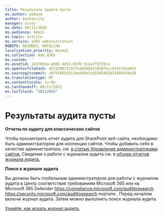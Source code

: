 ```yaml
---
title: Результаты аудита пусты
ms.author: pebaum
author: bentoncity
manager: scotv
ms.date: 04/21/2020
ms.audience: Admin
ms.topic: article
ms.service: o365-administration
ROBOTS: NOINDEX, NOFOLLOW
localization_priority: Normal
ms.collection: Adm_O365
ms.custom: ''
ms.assetid: 1437061a-a602-4853-b5fb-3cea7fd735ce
ms.openlocfilehash: d63158872c817ea6b856378367acc6f41f41e055
ms.sourcegitcommit: ab75f66355116e995b3cb5505465b31989339e28
ms.translationtype: MT
ms.contentlocale: ru-RU
ms.lasthandoff: 08/13/2021
ms.locfileid: "58313855"
---
```

# <a name="auditing-results-are-blank"></a>Результаты аудита пусты

**Отчеты по аудиту для классических сайтов**
  
Чтобы просмотреть отчет аудита для SharePoint веб-сайта, необходимо быть администратором для коллекции сайтов. Чтобы добавить себя в качестве администратора, см. [в статью Управление администраторами сайтов.](https://docs.microsoft.com/sharepoint/manage-site-collection-administrators) Сведения о работе с журналом аудита см. в [обзоре отчетов журнала аудита.](https://support.microsoft.com/office/view-audit-log-reports-b37c5869-1b47-4a82-a30d-ea20070fe527)
  
**Поиск в журнале аудита**
  
Вы должны быть глобальным администратором для работы с журналом аудита в Центр соответствия требованиям Microsoft 365 или на Microsoft 365 Defender <https://compliance.microsoft.com/auditlogsearch> <https://security.microsoft.com/auditlogsearch> портале . Перед началом включи журнал аудита. Затем можно выполнить поиск журнала аудита.
  
[Узнайте, как искать журнал аудита.](https://docs.microsoft.com/microsoft-365/compliance/search-the-audit-log-in-security-and-compliance#search-the-audit-log)
